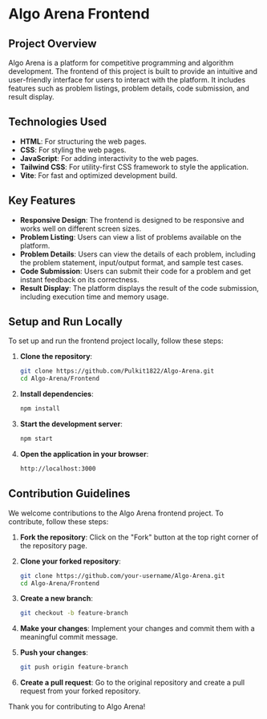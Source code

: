 # Algo Arena Frontend

## Project Overview

Algo Arena is a platform for competitive programming and algorithm development. The frontend of this project is built to provide an intuitive and user-friendly interface for users to interact with the platform. It includes features such as problem listings, problem details, code submission, and result display.

## Technologies Used

- **HTML**: For structuring the web pages.
- **CSS**: For styling the web pages.
- **JavaScript**: For adding interactivity to the web pages.
- **Tailwind CSS**: For utility-first CSS framework to style the application.
- **Vite**: For fast and optimized development build.

## Key Features

- **Responsive Design**: The frontend is designed to be responsive and works well on different screen sizes.
- **Problem Listing**: Users can view a list of problems available on the platform.
- **Problem Details**: Users can view the details of each problem, including the problem statement, input/output format, and sample test cases.
- **Code Submission**: Users can submit their code for a problem and get instant feedback on its correctness.
- **Result Display**: The platform displays the result of the code submission, including execution time and memory usage.

## Setup and Run Locally

To set up and run the frontend project locally, follow these steps:

1. **Clone the repository**:
    ```bash
    git clone https://github.com/Pulkit1822/Algo-Arena.git
    cd Algo-Arena/Frontend
    ```

2. **Install dependencies**:
    ```bash
    npm install
    ```

3. **Start the development server**:
    ```bash
    npm start
    ```

4. **Open the application in your browser**:
    ```bash
    http://localhost:3000
    ```

## Contribution Guidelines

We welcome contributions to the Algo Arena frontend project. To contribute, follow these steps:

1. **Fork the repository**: Click on the "Fork" button at the top right corner of the repository page.

2. **Clone your forked repository**:
    ```bash
    git clone https://github.com/your-username/Algo-Arena.git
    cd Algo-Arena/Frontend
    ```

3. **Create a new branch**:
    ```bash
    git checkout -b feature-branch
    ```

4. **Make your changes**: Implement your changes and commit them with a meaningful commit message.

5. **Push your changes**:
    ```bash
    git push origin feature-branch
    ```

6. **Create a pull request**: Go to the original repository and create a pull request from your forked repository.

Thank you for contributing to Algo Arena!
